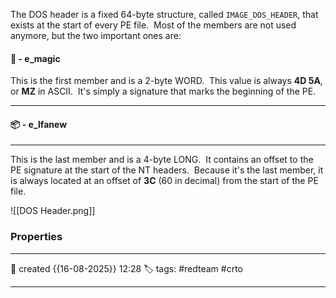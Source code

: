 The DOS header is a fixed 64-byte structure, called `IMAGE_DOS_HEADER`, that exists at the start of every PE file.  Most of the members are not used anymore, but the two important ones are:

#### 🚀 -  e_magic

This is the first member and is a 2-byte WORD.  This value is always **4D 5A**, or **MZ** in ASCII.  It's simply a signature that marks the beginning of the PE.

---
#### 📦 - e_lfanew
--- 
This is the last member and is a 4-byte LONG.  It contains an offset to the PE signature at the start of the NT headers.  Because it's the last member, it is always located at an offset of **3C** (60 in decimal) from the start of the PE file.

![[DOS Header.png]]



### Properties
---
📆 created   {{16-08-2025}} 12:28
🏷️ tags: #redteam #crto 

---
